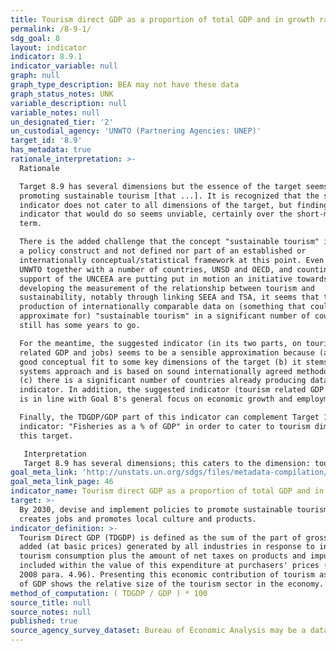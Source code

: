```yaml
---
title: Tourism direct GDP as a proportion of total GDP and in growth rate
permalink: /8-9-1/
sdg_goal: 8
layout: indicator
indicator: 8.9.1
indicator_variable: null
graph: null
graph_type_description: BEA may not have these data
graph_status_notes: UNK
variable_description: null
variable_notes: null
un_designated_tier: '2'
un_custodial_agency: 'UNWTO (Partnering Agencies: UNEP)'
target_id: '8.9'
has_metadata: true
rationale_interpretation: >-
  Rationale 

  Target 8.9 has several dimensions but the essence of the target seems to be on
  promoting sustainable tourism [that ...]. It is recognized that the suggested
  indicator does not cater to all dimensions of the target, but finding one
  indicator that would do so seems unviable, certainly over the short-medium
  term. 

  There is the added challenge that the concept "sustainable tourism" is mainly
  a policy construct and not defined nor part of an established or
  internationally conceptual/statistical framework at this point. Even though
  UNWTO together with a number of countries, UNSD and OECD, and counting on the
  support of the UNCEEA are putting put in motion an initiative towards
  developing the measurement of the relationship between tourism and
  sustainability, notably through linking SEEA and TSA, it seems that the
  production of internationally comparable data on (something that could
  approximate for) "sustainable tourism" in a significant number of countries
  still has some years to go. 

  For the meantime, the suggested indicator (in its two parts, on tourism
  related GDP and jobs) seems to be a sensible approximation because (a) it is a
  good conceptual fit to some key dimensions of the target (b) it stems from a
  systems approach and is based on sound internationally agreed methodology, and
  (c) there is a significant number of countries already producing data for this
  indicator. In addition, the suggested indicator (tourism related GDP and jobs)
  is in line with Goal 8's general focus on economic growth and employment. 

  Finally, the TDGDP/GDP part of this indicator can complement Target 14.7's
  indicator: "Fisheries as a % of GDP" in order to cater to tourism dimension of
  this target. 

   Interpretation 
   Target 8.9 has several dimensions; this caters to the dimension: tourism; promote [...] tourism. The value of the economic contribution of tourism captured by this indicator, and (relative) increases or decreases in it, could indicate the degree to which tourism is being successfully promoted. This indicator is useful for policy on tourism at national level and the level of sub-national regions as it gives the only credible measure of the economic contribution of tourism, which can be compared to GDP contributions of other economic activities. The indicator has been found especially useful in promoting and mainstreaming tourism in policy agendas at all levels. The indicator can also be compared across countries, although true international comparability of the figures needs to be improved.
goal_meta_link: 'http://unstats.un.org/sdgs/files/metadata-compilation/Metadata-Goal-8.pdf'
goal_meta_link_page: 46
indicator_name: Tourism direct GDP as a proportion of total GDP and in growth rate
target: >-
  By 2030, devise and implement policies to promote sustainable tourism that
  creates jobs and promotes local culture and products.
indicator_definition: >-
  Tourism Direct GDP (TDGDP) is defined as the sum of the part of gross value
  added (at basic prices) generated by all industries in response to internal
  tourism consumption plus the amount of net taxes on products and imports
  included within the value of this expenditure at purchasers' prices (TSA: RMF
  2008 para. 4.96). Presenting this economic contribution of tourism as a share
  of GDP shows the relative size of the tourism sector in the economy.
method_of_computation: ( TDGDP / GDP ) * 100
source_title: null
source_notes: null
published: true
source_agency_survey_dataset: Bureau of Economic Analysis may be a data source
---
```

